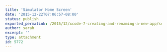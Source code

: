 ```yaml
---
title: 'Simulator Home Screen'
date: '2015-12-22T07:06:57-08:00'
status: publish
exported_permalink: /2015/12/xcode-7-creating-and-renaming-a-new-app/screen-shot-2015-12-22-at-7-04-47-am
author: sarah
excerpt: ''
type: attachment
id: 5772
---
```

<!DOCTYPE html PUBLIC "-//W3C//DTD HTML 4.0 Transitional//EN" "http://www.w3.org/TR/REC-html40/loose.dtd">
<?xml encoding="UTF-8">
